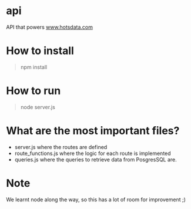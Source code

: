 # api
API that powers www.hotsdata.com

# How to install
> npm install

# How to run
> node server.js

# What are the most important files?
- server.js where the routes are defined
- route_functions.js where the logic for each route is implemented
- queries.js where the queries to retrieve data from PosgresSQL are.

# Note
We learnt node along the way, so this has a lot of room for improvement ;)
